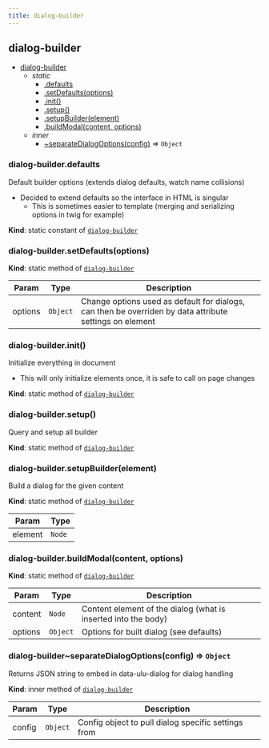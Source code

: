 ```yaml
---
title: dialog-builder
---
```


<a name="module_dialog-builder"></a>

## dialog-builder

* [dialog-builder](#module_dialog-builder)
    * _static_
        * [.defaults](#module_dialog-builder.defaults)
        * [.setDefaults(options)](#module_dialog-builder.setDefaults)
        * [.init()](#module_dialog-builder.init)
        * [.setup()](#module_dialog-builder.setup)
        * [.setupBuilder(element)](#module_dialog-builder.setupBuilder)
        * [.buildModal(content, options)](#module_dialog-builder.buildModal)
    * _inner_
        * [~separateDialogOptions(config)](#module_dialog-builder..separateDialogOptions) ⇒ <code>Object</code>

<a name="module_dialog-builder.defaults"></a>

### dialog-builder.defaults
Default builder options (extends dialog defaults, watch name collisions)
- Decided to extend defaults so the interface in HTML is singular
  - This is sometimes easier to template (merging and serializing options 
    in twig for example)

**Kind**: static constant of [<code>dialog-builder</code>](#module_dialog-builder)  
<a name="module_dialog-builder.setDefaults"></a>

### dialog-builder.setDefaults(options)
**Kind**: static method of [<code>dialog-builder</code>](#module_dialog-builder)  

| Param | Type | Description |
| --- | --- | --- |
| options | <code>Object</code> | Change options used as default for dialogs, can then be overriden by data attribute settings on element |

<a name="module_dialog-builder.init"></a>

### dialog-builder.init()
Initialize everything in document
- This will only initialize elements once, it is safe to call on page changes

**Kind**: static method of [<code>dialog-builder</code>](#module_dialog-builder)  
<a name="module_dialog-builder.setup"></a>

### dialog-builder.setup()
Query and setup all builder

**Kind**: static method of [<code>dialog-builder</code>](#module_dialog-builder)  
<a name="module_dialog-builder.setupBuilder"></a>

### dialog-builder.setupBuilder(element)
Build a dialog for the given content

**Kind**: static method of [<code>dialog-builder</code>](#module_dialog-builder)  

| Param | Type |
| --- | --- |
| element | <code>Node</code> | 

<a name="module_dialog-builder.buildModal"></a>

### dialog-builder.buildModal(content, options)
**Kind**: static method of [<code>dialog-builder</code>](#module_dialog-builder)  

| Param | Type | Description |
| --- | --- | --- |
| content | <code>Node</code> | Content element of the dialog (what is inserted into the body) |
| options | <code>Object</code> | Options for built dialog (see defaults) |

<a name="module_dialog-builder..separateDialogOptions"></a>

### dialog-builder~separateDialogOptions(config) ⇒ <code>Object</code>
Returns JSON string to embed in data-ulu-dialog for dialog handling

**Kind**: inner method of [<code>dialog-builder</code>](#module_dialog-builder)  

| Param | Type | Description |
| --- | --- | --- |
| config | <code>Object</code> | Config object to pull dialog specific settings from |


  